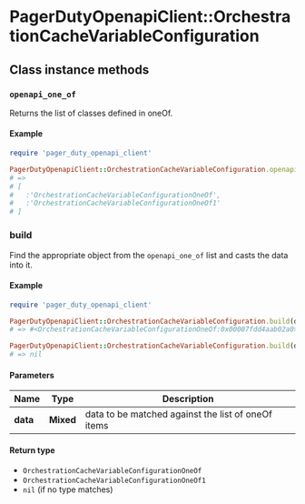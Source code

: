 # PagerDutyOpenapiClient::OrchestrationCacheVariableConfiguration

## Class instance methods

### `openapi_one_of`

Returns the list of classes defined in oneOf.

#### Example

```ruby
require 'pager_duty_openapi_client'

PagerDutyOpenapiClient::OrchestrationCacheVariableConfiguration.openapi_one_of
# =>
# [
#   :'OrchestrationCacheVariableConfigurationOneOf',
#   :'OrchestrationCacheVariableConfigurationOneOf1'
# ]
```

### build

Find the appropriate object from the `openapi_one_of` list and casts the data into it.

#### Example

```ruby
require 'pager_duty_openapi_client'

PagerDutyOpenapiClient::OrchestrationCacheVariableConfiguration.build(data)
# => #<OrchestrationCacheVariableConfigurationOneOf:0x00007fdd4aab02a0>

PagerDutyOpenapiClient::OrchestrationCacheVariableConfiguration.build(data_that_doesnt_match)
# => nil
```

#### Parameters

| Name | Type | Description |
| ---- | ---- | ----------- |
| **data** | **Mixed** | data to be matched against the list of oneOf items |

#### Return type

- `OrchestrationCacheVariableConfigurationOneOf`
- `OrchestrationCacheVariableConfigurationOneOf1`
- `nil` (if no type matches)

